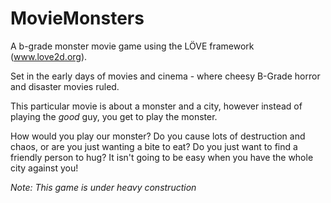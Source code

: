 # MovieMonsters
A b-grade monster movie game using the LÖVE framework (www.love2d.org).

Set in the early days of movies and cinema - where cheesy B-Grade horror and disaster movies ruled.

This particular movie is about a monster and a city, however instead of playing the _good_ guy, you get to play the monster.

How would you play our monster? Do you cause lots of destruction and chaos, or are you just wanting a bite to eat? Do you just want to find a friendly person to hug? It isn't going to be easy when you have the whole city against you!

*Note: This game is under heavy construction*
